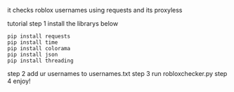 it checks roblox usernames using requests and its proxyless

tutorial
step 1 install the librarys below
```
pip install requests
pip install time
pip install colorama
pip install json
pip install threading
```
step 2 add ur usernames to usernames.txt
step 3 run robloxchecker.py
step 4 enjoy!
